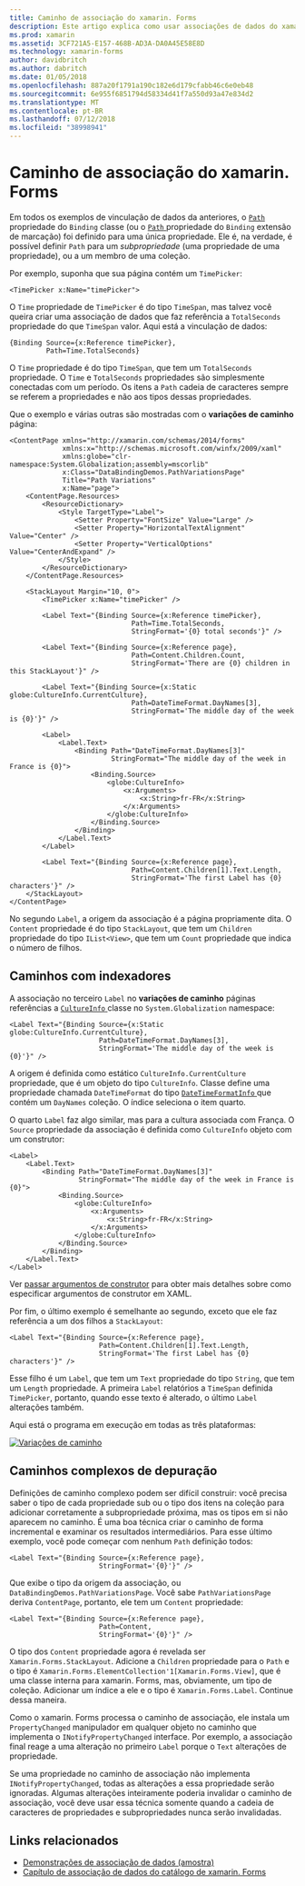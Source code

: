 ```yaml
---
title: Caminho de associação do xamarin. Forms
description: Este artigo explica como usar associações de dados do xamarin. Forms para acessar subpropriedades e membros da coleção com a propriedade de caminho de classe de associação.
ms.prod: xamarin
ms.assetid: 3CF721A5-E157-468B-AD3A-DA0A45E58E8D
ms.technology: xamarin-forms
author: davidbritch
ms.author: dabritch
ms.date: 01/05/2018
ms.openlocfilehash: 887a20f1791a190c182e6d179cfabb46c6e0eb48
ms.sourcegitcommit: 6e955f6851794d58334d41f7a550d93a47e834d2
ms.translationtype: MT
ms.contentlocale: pt-BR
ms.lasthandoff: 07/12/2018
ms.locfileid: "38998941"
---
```

# <a name="xamarinforms-binding-path"></a>Caminho de associação do xamarin. Forms

Em todos os exemplos de vinculação de dados da anteriores, o [ `Path` ](xref:Xamarin.Forms.Binding.Path) propriedade do `Binding` classe (ou o [ `Path` ](xref:Xamarin.Forms.Xaml.BindingExtension.Path) propriedade do `Binding` extensão de marcação) foi definido para uma única propriedade. Ele é, na verdade, é possível definir `Path` para um *subpropriedade* (uma propriedade de uma propriedade), ou a um membro de uma coleção.

Por exemplo, suponha que sua página contém um `TimePicker`:

```xaml
<TimePicker x:Name="timePicker">
```

O `Time` propriedade de `TimePicker` é do tipo `TimeSpan`, mas talvez você queira criar uma associação de dados que faz referência a `TotalSeconds` propriedade do que `TimeSpan` valor. Aqui está a vinculação de dados:

```xaml
{Binding Source={x:Reference timePicker},
         Path=Time.TotalSeconds}
```

O `Time` propriedade é do tipo `TimeSpan`, que tem um `TotalSeconds` propriedade. O `Time` e `TotalSeconds` propriedades são simplesmente conectadas com um período. Os itens a `Path` cadeia de caracteres sempre se referem a propriedades e não aos tipos dessas propriedades.

Que o exemplo e várias outras são mostradas com o **variações de caminho** página:

```xaml
<ContentPage xmlns="http://xamarin.com/schemas/2014/forms"
             xmlns:x="http://schemas.microsoft.com/winfx/2009/xaml"
             xmlns:globe="clr-namespace:System.Globalization;assembly=mscorlib"
             x:Class="DataBindingDemos.PathVariationsPage"
             Title="Path Variations"
             x:Name="page">
    <ContentPage.Resources>
        <ResourceDictionary>
            <Style TargetType="Label">
                <Setter Property="FontSize" Value="Large" />
                <Setter Property="HorizontalTextAlignment" Value="Center" />
                <Setter Property="VerticalOptions" Value="CenterAndExpand" />
            </Style>
        </ResourceDictionary>
    </ContentPage.Resources>

    <StackLayout Margin="10, 0">
        <TimePicker x:Name="timePicker" />

        <Label Text="{Binding Source={x:Reference timePicker},
                              Path=Time.TotalSeconds,
                              StringFormat='{0} total seconds'}" />

        <Label Text="{Binding Source={x:Reference page},
                              Path=Content.Children.Count,
                              StringFormat='There are {0} children in this StackLayout'}" />

        <Label Text="{Binding Source={x:Static globe:CultureInfo.CurrentCulture},
                              Path=DateTimeFormat.DayNames[3],
                              StringFormat='The middle day of the week is {0}'}" />

        <Label>
            <Label.Text>
                <Binding Path="DateTimeFormat.DayNames[3]"
                         StringFormat="The middle day of the week in France is {0}">
                    <Binding.Source>
                        <globe:CultureInfo>
                            <x:Arguments>
                                <x:String>fr-FR</x:String>
                            </x:Arguments>
                        </globe:CultureInfo>
                    </Binding.Source>
                </Binding>
            </Label.Text>
        </Label>

        <Label Text="{Binding Source={x:Reference page},
                              Path=Content.Children[1].Text.Length,
                              StringFormat='The first Label has {0} characters'}" />
    </StackLayout>
</ContentPage>
```

No segundo `Label`, a origem da associação é a página propriamente dita. O `Content` propriedade é do tipo `StackLayout`, que tem um `Children` propriedade do tipo `IList<View>`, que tem um `Count` propriedade que indica o número de filhos.

## <a name="paths-with-indexers"></a>Caminhos com indexadores

A associação no terceiro `Label` no **variações de caminho** páginas referências a [ `CultureInfo` ](xref:System.Globalization.CultureInfo) classe no `System.Globalization` namespace:

```xaml
<Label Text="{Binding Source={x:Static globe:CultureInfo.CurrentCulture},
                      Path=DateTimeFormat.DayNames[3],
                      StringFormat='The middle day of the week is {0}'}" />
```

A origem é definida como estático `CultureInfo.CurrentCulture` propriedade, que é um objeto do tipo `CultureInfo`. Classe define uma propriedade chamada `DateTimeFormat` do tipo [ `DateTimeFormatInfo` ](xref:System.Globalization.DateTimeFormatInfo) que contém um `DayNames` coleção. O índice seleciona o item quarto.

O quarto `Label` faz algo similar, mas para a cultura associada com França. O `Source` propriedade da associação é definida como `CultureInfo` objeto com um construtor:

```xaml
<Label>
    <Label.Text>
        <Binding Path="DateTimeFormat.DayNames[3]"
                 StringFormat="The middle day of the week in France is {0}">
            <Binding.Source>
                <globe:CultureInfo>
                    <x:Arguments>
                        <x:String>fr-FR</x:String>
                    </x:Arguments>
                </globe:CultureInfo>
            </Binding.Source>
        </Binding>
    </Label.Text>
</Label>
```

Ver [passar argumentos de construtor](~/xamarin-forms/xaml/passing-arguments.md#constructor_arguments) para obter mais detalhes sobre como especificar argumentos de construtor em XAML.

Por fim, o último exemplo é semelhante ao segundo, exceto que ele faz referência a um dos filhos a `StackLayout`:

```xaml
<Label Text="{Binding Source={x:Reference page},
                      Path=Content.Children[1].Text.Length,
                      StringFormat='The first Label has {0} characters'}" />
```

Esse filho é um `Label`, que tem um `Text` propriedade do tipo `String`, que tem um `Length` propriedade. A primeira `Label` relatórios a `TimeSpan` definida `TimePicker`, portanto, quando esse texto é alterado, o último `Label` alterações também.

Aqui está o programa em execução em todas as três plataformas:

[![Variações de caminho](binding-path-images/pathvariations-small.png "variações de caminho")](binding-path-images/pathvariations-large.png#lightbox "variações de caminho")

## <a name="debugging-complex-paths"></a>Caminhos complexos de depuração

Definições de caminho complexo podem ser difícil construir: você precisa saber o tipo de cada propriedade sub ou o tipo dos itens na coleção para adicionar corretamente a subpropriedade próxima, mas os tipos em si não aparecem no caminho. É uma boa técnica criar o caminho de forma incremental e examinar os resultados intermediários. Para esse último exemplo, você pode começar com nenhum `Path` definição todos:

```xaml
<Label Text="{Binding Source={x:Reference page},
                      StringFormat='{0}'}" />
```

Que exibe o tipo da origem da associação, ou `DataBindingDemos.PathVariationsPage`. Você sabe `PathVariationsPage` deriva `ContentPage`, portanto, ele tem um `Content` propriedade:

```xaml
<Label Text="{Binding Source={x:Reference page},
                      Path=Content,
                      StringFormat='{0}'}" />
```

O tipo dos `Content` propriedade agora é revelada ser `Xamarin.Forms.StackLayout`. Adicione a `Children` propriedade para o `Path` e o tipo é `Xamarin.Forms.ElementCollection'1[Xamarin.Forms.View]`, que é uma classe interna para xamarin. Forms, mas, obviamente, um tipo de coleção. Adicionar um índice a ele e o tipo é `Xamarin.Forms.Label`. Continue dessa maneira.

Como o xamarin. Forms processa o caminho de associação, ele instala um `PropertyChanged` manipulador em qualquer objeto no caminho que implementa o `INotifyPropertyChanged` interface. Por exemplo, a associação final reage a uma alteração no primeiro `Label` porque o `Text` alterações de propriedade.

Se uma propriedade no caminho de associação não implementa `INotifyPropertyChanged`, todas as alterações a essa propriedade serão ignoradas. Algumas alterações inteiramente poderia invalidar o caminho de associação, você deve usar essa técnica somente quando a cadeia de caracteres de propriedades e subpropriedades nunca serão invalidadas.



## <a name="related-links"></a>Links relacionados

- [Demonstrações de associação de dados (amostra)](https://developer.xamarin.com/samples/xamarin-forms/DataBindingDemos/)
- [Capítulo de associação de dados do catálogo de xamarin. Forms](~/xamarin-forms/creating-mobile-apps-xamarin-forms/summaries/chapter16.md)

